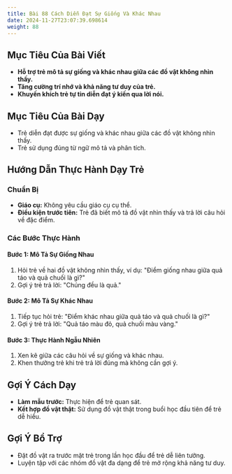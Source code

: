 ```yaml
---
title: Bài 88 Cách Diễn Đạt Sự Giống Và Khác Nhau
date: 2024-11-27T23:07:39.698614
weight: 88
---
```


## Mục Tiêu Của Bài Viết
- **Hỗ trợ trẻ mô tả sự giống và khác nhau giữa các đồ vật không nhìn thấy.**
- **Tăng cường trí nhớ và khả năng tư duy của trẻ.**
- **Khuyến khích trẻ tự tin diễn đạt ý kiến qua lời nói.**

## Mục Tiêu Của Bài Dạy
- Trẻ diễn đạt được sự giống và khác nhau giữa các đồ vật không nhìn thấy.
- Trẻ sử dụng đúng từ ngữ mô tả và phân tích.

## Hướng Dẫn Thực Hành Dạy Trẻ

### Chuẩn Bị
- **Giáo cụ:** Không yêu cầu giáo cụ cụ thể.
- **Điều kiện trước tiên:** Trẻ đã biết mô tả đồ vật nhìn thấy và trả lời câu hỏi về đặc điểm.

### Các Bước Thực Hành
#### Bước 1: Mô Tả Sự Giống Nhau
1. Hỏi trẻ về hai đồ vật không nhìn thấy, ví dụ: "Điểm giống nhau giữa quả táo và quả chuối là gì?"
2. Gợi ý trẻ trả lời: "Chúng đều là quả."

#### Bước 2: Mô Tả Sự Khác Nhau
1. Tiếp tục hỏi trẻ: "Điểm khác nhau giữa quả táo và quả chuối là gì?"
2. Gợi ý trẻ trả lời: "Quả táo màu đỏ, quả chuối màu vàng."

#### Bước 3: Thực Hành Ngẫu Nhiên
1. Xen kẽ giữa các câu hỏi về sự giống và khác nhau.
2. Khen thưởng trẻ khi trẻ trả lời đúng mà không cần gợi ý.

## Gợi Ý Cách Dạy
- **Làm mẫu trước:** Thực hiện để trẻ quan sát.
- **Kết hợp đồ vật thật:** Sử dụng đồ vật thật trong buổi học đầu tiên để trẻ dễ hiểu.

## Gợi Ý Bổ Trợ
- Đặt đồ vật ra trước mặt trẻ trong lần học đầu để trẻ dễ liên tưởng.
- Luyện tập với các nhóm đồ vật đa dạng để trẻ mở rộng khả năng tư duy.

